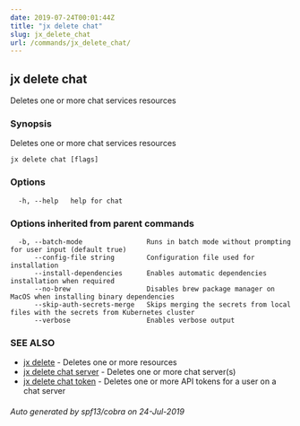 ```yaml
---
date: 2019-07-24T00:01:44Z
title: "jx delete chat"
slug: jx_delete_chat
url: /commands/jx_delete_chat/
---
```

## jx delete chat

Deletes one or more chat services resources

### Synopsis

Deletes one or more chat services resources

```
jx delete chat [flags]
```

### Options

```
  -h, --help   help for chat
```

### Options inherited from parent commands

```
  -b, --batch-mode                Runs in batch mode without prompting for user input (default true)
      --config-file string        Configuration file used for installation
      --install-dependencies      Enables automatic dependencies installation when required
      --no-brew                   Disables brew package manager on MacOS when installing binary dependencies
      --skip-auth-secrets-merge   Skips merging the secrets from local files with the secrets from Kubernetes cluster
      --verbose                   Enables verbose output
```

### SEE ALSO

* [jx delete](/commands/jx_delete/)	 - Deletes one or more resources
* [jx delete chat server](/commands/jx_delete_chat_server/)	 - Deletes one or more chat server(s)
* [jx delete chat token](/commands/jx_delete_chat_token/)	 - Deletes one or more API tokens for a user on a chat server

###### Auto generated by spf13/cobra on 24-Jul-2019
